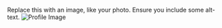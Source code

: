 Replace this with an image, like your photo. Ensure you include some alt-text.
![Profile Image](https://avatars.githubusercontent.com/u/47417221?s=400&u=3ccb6d2cc45cec56ca886ac12e6756150441bc72&v=4)
